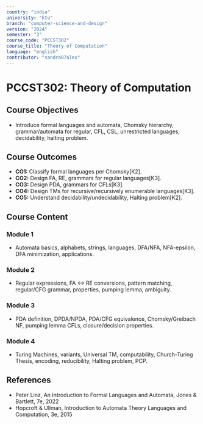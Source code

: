 ```yaml
---
country: "india"
university: "ktu"
branch: "computer-science-and-design"
version: "2024"
semester: "3"
course_code: "PCCST302"
course_title: "Theory of Computation"
language: "english"
contributor: "sandra07alex"
---
```


# PCCST302: Theory of Computation

## Course Objectives
* Introduce formal languages and automata, Chomsky hierarchy, grammar/automata for regular, CFL, CSL, unrestricted languages, decidability, halting problem.

## Course Outcomes
* **CO1:** Classify formal languages per Chomsky[K2].
* **CO2:** Design FA, RE, grammars for regular languages[K3].
* **CO3:** Design PDA, grammars for CFLs[K3].
* **CO4:** Design TMs for recursive/recursively enumerable languages[K3].
* **CO5:** Understand decidability/undecidability, Halting problem[K2].

## Course Content

### Module 1
* Automata basics, alphabets, strings, languages, DFA/NFA, NFA-epsilon, DFA minimization, applications.

### Module 2
* Regular expressions, FA <-> RE conversions, pattern matching, regular/CFG grammar, properties, pumping lemma, ambiguity.

### Module 3
* PDA definition, DPDA/NPDA, PDA/CFG equivalence, Chomsky/Greibach NF, pumping lemma CFLs, closure/decision properties.

### Module 4
* Turing Machines, variants, Universal TM, computability, Church-Turing Thesis, encoding, reducibility, Halting problem, PCP.

## References
- Peter Linz, An Introduction to Formal Languages and Automata, Jones & Bartlett, 7e, 2022
- Hopcroft & Ullman, Introduction to Automata Theory Languages and Computation, 3e, 2015

